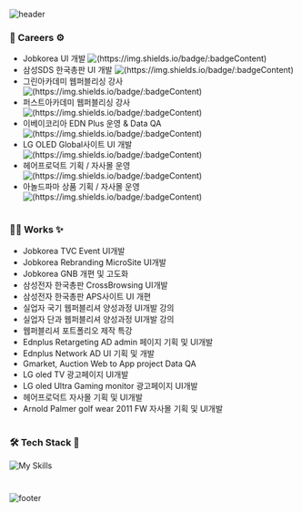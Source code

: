 ![header](https://capsule-render.vercel.app/api?type=waving&color=0:ec99b4,100:9ad7ec&height=200&section=header&text=박정아&desc=UI%20Developer%20and%20Teacher&fontSize=32&animation=twinkling&fontColor=ffffff&fontAlign=88&fontAlignY=35&descAlign=80&descAlignY=50)
### 💼 Careers ⚙
- Jobkorea UI 개발 ![(https://img.shields.io/badge/:badgeContent)](https://img.shields.io/badge/Cureent-9ad7ec)<br>
- 삼성SDS 한국총판 UI 개발 ![(https://img.shields.io/badge/:badgeContent)](https://img.shields.io/badge/Past-cccccc) <br>
- 그린아카데미 웹퍼블리싱 강사 ![(https://img.shields.io/badge/:badgeContent)](https://img.shields.io/badge/Past-cccccc) <br>
- 퍼스트아카데미 웹퍼블리싱 강사 ![(https://img.shields.io/badge/:badgeContent)](https://img.shields.io/badge/Past-cccccc) <br>
- 이베이코리아 EDN Plus 운영 & Data QA ![(https://img.shields.io/badge/:badgeContent)](https://img.shields.io/badge/Past-cccccc) <br>
- LG OLED Global사이트 UI 개발 ![(https://img.shields.io/badge/:badgeContent)](https://img.shields.io/badge/Past-cccccc) <br>
- 헤어프로덕트 기획 / 자사몰 운영 ![(https://img.shields.io/badge/:badgeContent)](https://img.shields.io/badge/Past-cccccc) <br>
- 아놀드파마 상품 기획 / 자사몰 운영 ![(https://img.shields.io/badge/:badgeContent)](https://img.shields.io/badge/Past-cccccc) <br>

# 

### 🐱‍🏍 Works ✨
- Jobkorea TVC Event UI개발<br>
- Jobkorea Rebranding MicroSite UI개발<br>
- Jobkorea GNB 개편 및 고도화<br>
- 삼성전자 한국총판 CrossBrowsing UI개발<br>
- 삼성전자 한국총판 APS사이트 UI 개편<br>
- 실업자 국기 웹퍼블리셔 양성과정 UI개발 강의<br>
- 실업자 단과 웹퍼블리셔 양성과정 UI개발 강의<br>
- 웹퍼블리셔 포트폴리오 제작 특강<br>
- Ednplus Retargeting AD admin 페이지 기획 및 UI개발<br>
- Ednplus Network AD UI 기획 및 개발<br>
- Gmarket, Auction Web to App project Data QA<br>
- LG oled TV 광고페이지 UI개발 <br>
- LG oled Ultra Gaming monitor 광고페이지 UI개발 <br>
- 헤어프로덕트 자사몰 기획 및 UI개발 <br>
- Arnold Palmer golf wear 2011 FW 자사몰 기획 및 UI개발 <br>
  
  
# 
### 🛠 Tech Stack 🔨
![My Skills](https://skillicons.dev/icons?i=js,html,css,scss,threejs,vue,react,webpack,nodejs,aws,figma)

#

![footer](https://capsule-render.vercel.app/api?type=waving&color=0:ec99b4,100:9ad7ec&height=180&section=footer)



